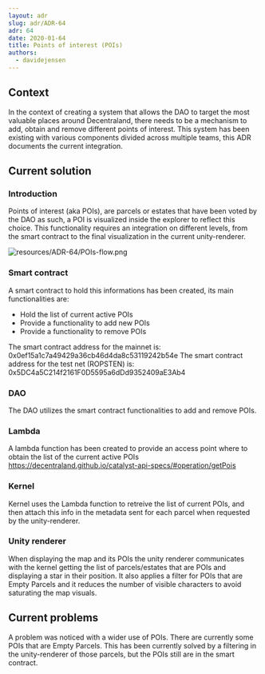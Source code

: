 ```yaml
---
layout: adr
slug: adr/ADR-64
adr: 64
date: 2020-01-64
title: Points of interest (POIs)
authors:
  - davidejensen
---
```


## Context

In the context of creating a system that allows the DAO to target the most valuable places around Decentraland, there needs to be a mechanism to add, obtain and remove different points of interest.
This system has been existing with various components divided across multiple teams, this ADR documents the current integration.

## Current solution

### Introduction

Points of interest (aka POIs), are parcels or estates that have been voted by the DAO as such, a POI is visualized inside the explorer to reflect this choice.
This functionality requires an integration on different levels, from the smart contract to the final visualization in the current unity-renderer.

![resources/ADR-64/POIs-flow.png](resources/ADR-64/POIs-flow.png)

### Smart contract

A smart contract to hold this informations has been created, its main functionalities are:

- Hold the list of current active POIs
- Provide a functionality to add new POIs
- Provide a functionality to remove POIs

The smart contract address for the mainnet is: 0x0ef15a1c7a49429a36cb46d4da8c53119242b54e
The smart contract address for the test net (ROPSTEN) is: 0x5DC4a5C214f2161F0D5595a6dDd9352409aE3Ab4

### DAO

The DAO utilizes the smart contract functionalities to add and remove POIs.

### Lambda

A lambda function has been created to provide an access point where to obtain the list of the current active POIs https://decentraland.github.io/catalyst-api-specs/#operation/getPois

### Kernel

Kernel uses the Lambda function to retreive the list of current POIs, and then attach this info in the metadata sent for each parcel when requested by the unity-renderer.

### Unity renderer

When displaying the map and its POIs the unity renderer communicates with the kernel getting the list of parcels/estates that are POIs and displaying a star in their position. It also applies a filter for POIs that are Empty Parcels and it reduces the number of visible characters to avoid saturating the map visuals.

## Current problems

A problem was noticed with a wider use of POIs. There are currently some POIs that are Empty Parcels. This has been currently solved by a filtering in the unity-renderer of those parcels, but the POIs still are in the smart contract.
